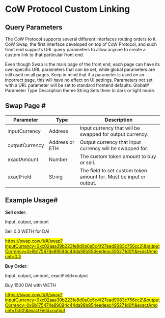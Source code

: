 # CoW Protocol Custom Linking

## Query Parameters

The CoW Protocol supports several different interfaces routing orders to it. CoW Swap, the first interface developed on top of CoW Protocol, and such front end supports URL query parameters to allow anyone to create a custom link to that particular front end.

Even though Swap is the main page of the front end, each page can have its own specific URL parameters that can be set, while global parameters are still used on all pages. Keep in mind that if a parameter is used on an incorrect page, this will have no effect on UI settings. Parameters not set with a URL parameter will be set to standard frontend defaults. Global# Parameter Type Description theme String Sets them to dark or light mode.

## Swap Page \#

| Parameter      | Type           | Description                                                        |
| -------------- | -------------- | ------------------------------------------------------------------ |
| inputCurrency  | Address        | Input currency that will be swapped for output currency.           |
| outputCurrency | Address or ETH | Output currency that input currency will be swapped for.           |
| exactAmount    | Number         | The custom token amount to buy or sell.                            |
| exactField     | String         | The field to set custom token amount for. Must be input or output. |

## Example Usage\#

**Sell order:**&#x20;

Input, output, amount

Sell 0.3 WETH for DAI&#x20;

<mark style="color:blue;">https://swap.cow.fi/#/swap?inputCurrency=0xc02aaa39b223fe8d0a0e5c4f27ead9083c756cc2\&outputCurrency=0x6b175474e89094c44da98b954eedeac495271d0f\&exactAmount=0.3</mark>&#x20;

**Buy Order:**&#x20;

Input, output, amount, exactField=output&#x20;

Buy 1500 DAI with WETH&#x20;

<mark style="color:blue;">https://swap.cow.fi/#/swap?inputCurrency=0xc02aaa39b223fe8d0a0e5c4f27ead9083c756cc2\&outputCurrency=0x6b175474e89094c44da98b954eedeac495271d0f\&exactAmount=1500\&exactField=output</mark>
